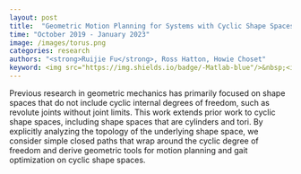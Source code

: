 ```yaml
---
layout: post
title:  "Geometric Motion Planning for Systems with Cyclic Shape Spaces"
time: "October 2019 - January 2023"
image: /images/torus.png
categories: research
authors: "<strong>Ruijie Fu</strong>, Ross Hatton, Howie Choset"
keyword: <img src="https://img.shields.io/badge/-Matlab-blue"/>&nbsp;<img src="https://img.shields.io/badge/-python-blue"/>&nbsp;<img src="https://img.shields.io/badge/-geometric mechanics-green"/>&nbsp;<img src="https://img.shields.io/badge/-snake robot-green"/>&nbsp
---
```

Previous research in geometric mechanics has primarily focused on shape spaces that do not include cyclic internal degrees of freedom, such as revolute joints without joint limits. This work extends prior work to cyclic shape spaces, including shape spaces that are cylinders and tori. By explicitly analyzing the topology of the underlying shape space, we consider simple closed paths that wrap around the cyclic degree of freedom and derive geometric tools for motion planning and gait optimization on cyclic shape spaces.
